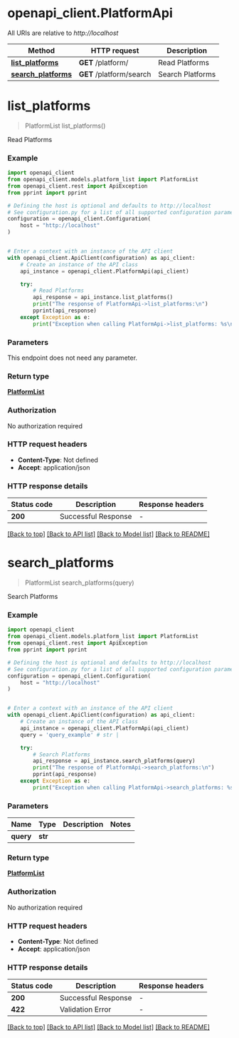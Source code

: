 # openapi_client.PlatformApi

All URIs are relative to *http://localhost*

Method | HTTP request | Description
------------- | ------------- | -------------
[**list_platforms**](PlatformApi.md#list_platforms) | **GET** /platform/ | Read Platforms
[**search_platforms**](PlatformApi.md#search_platforms) | **GET** /platform/search | Search Platforms


# **list_platforms**
> PlatformList list_platforms()

Read Platforms

### Example


```python
import openapi_client
from openapi_client.models.platform_list import PlatformList
from openapi_client.rest import ApiException
from pprint import pprint

# Defining the host is optional and defaults to http://localhost
# See configuration.py for a list of all supported configuration parameters.
configuration = openapi_client.Configuration(
    host = "http://localhost"
)


# Enter a context with an instance of the API client
with openapi_client.ApiClient(configuration) as api_client:
    # Create an instance of the API class
    api_instance = openapi_client.PlatformApi(api_client)

    try:
        # Read Platforms
        api_response = api_instance.list_platforms()
        print("The response of PlatformApi->list_platforms:\n")
        pprint(api_response)
    except Exception as e:
        print("Exception when calling PlatformApi->list_platforms: %s\n" % e)
```



### Parameters

This endpoint does not need any parameter.

### Return type

[**PlatformList**](PlatformList.md)

### Authorization

No authorization required

### HTTP request headers

 - **Content-Type**: Not defined
 - **Accept**: application/json

### HTTP response details

| Status code | Description | Response headers |
|-------------|-------------|------------------|
**200** | Successful Response |  -  |

[[Back to top]](#) [[Back to API list]](../README.md#documentation-for-api-endpoints) [[Back to Model list]](../README.md#documentation-for-models) [[Back to README]](../README.md)

# **search_platforms**
> PlatformList search_platforms(query)

Search Platforms

### Example


```python
import openapi_client
from openapi_client.models.platform_list import PlatformList
from openapi_client.rest import ApiException
from pprint import pprint

# Defining the host is optional and defaults to http://localhost
# See configuration.py for a list of all supported configuration parameters.
configuration = openapi_client.Configuration(
    host = "http://localhost"
)


# Enter a context with an instance of the API client
with openapi_client.ApiClient(configuration) as api_client:
    # Create an instance of the API class
    api_instance = openapi_client.PlatformApi(api_client)
    query = 'query_example' # str | 

    try:
        # Search Platforms
        api_response = api_instance.search_platforms(query)
        print("The response of PlatformApi->search_platforms:\n")
        pprint(api_response)
    except Exception as e:
        print("Exception when calling PlatformApi->search_platforms: %s\n" % e)
```



### Parameters


Name | Type | Description  | Notes
------------- | ------------- | ------------- | -------------
 **query** | **str**|  | 

### Return type

[**PlatformList**](PlatformList.md)

### Authorization

No authorization required

### HTTP request headers

 - **Content-Type**: Not defined
 - **Accept**: application/json

### HTTP response details

| Status code | Description | Response headers |
|-------------|-------------|------------------|
**200** | Successful Response |  -  |
**422** | Validation Error |  -  |

[[Back to top]](#) [[Back to API list]](../README.md#documentation-for-api-endpoints) [[Back to Model list]](../README.md#documentation-for-models) [[Back to README]](../README.md)

